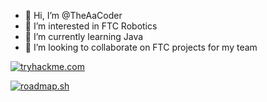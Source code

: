 - 👋 Hi, I’m @TheAaCoder
- 👀 I’m interested in FTC Robotics
- 🌱 I’m currently learning Java
- 💞️ I’m looking to collaborate on FTC projects for my team


[![tryhackme.com](https://tryhackme.com/api/v2/badges/public-profile?userPublicId=3624643)](tryhackme.com)

[![roadmap.sh](https://roadmap.sh/card/tall/66da2045c46f68d0527a5fc9?variant=dark)](https://roadmap.sh)

<!---
TheAaCoder/TheAaCoder is a ✨ special ✨ repository because its `README.md` (this file) appears on your GitHub profile.
You can click the Preview link to take a look at your changes.
--->
